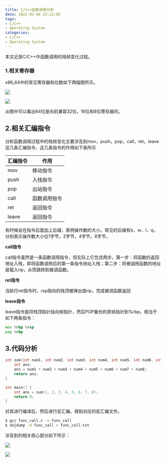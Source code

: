 ```yaml
---
title: C/C++函数调用分析
date: 2022-03-04 22:22:03
tags: 
- C/C++
- Operating System
categories:
- C/C++
- Operating System
---
```


本文记录C/C++中函数调用的栈帧变化过程。

### 1.相关寄存器

x86_64中的常见寄存器和位数如下两幅图所示。

![](https://jxliu-picbed.oss-cn-shanghai.aliyuncs.com//img/Intel_x86寄存器用途-2022-03-04.jpeg)

![](https://jxliu-picbed.oss-cn-shanghai.aliyuncs.com//img/x86-64寄存器位数-2022-03-04.png)

从图中可以看出64位是向前兼容32位，16位和8位寄存器的。



## 2.相关汇编指令

分析函数调用过程中的栈帧变化主要涉及到mov，push，pop，call，ret，leave这几条汇编指令，这几条指令的作用如下表所示

| 汇编指令 | 作用 |
| ----    | ---- |
| mov | 移动指令 |
| push | 入栈指令 |
| pop | 出站指令 |
| call | 函数调用指令 |
| ret | 返回指令 |
| leave | 返回指令 |

有时候会在指令后面加上后缀，表明操作数的大小。常见的后缀有b，w，l，q，分别表示操作数大小位1字节，2字节，4字节，8字节。

**call指令**

call指令虽然是一条函数调用指令，但实际上它包含两步。第一步：将函数的返回地址入栈，即将函数调用后的第一条指令地址入栈；第二步：将被调用函数的地址装载入rip，从而跳转到被调函数。

**ret指令**

当执行ret指令时，rsp指向的栈顶被弹出值rip，完成被调函数返回

**leave指令**

leave指令是将栈顶指针指向帧指针，然后POP备份的原帧指针到%rbp，相当于如下两条指令：

```asm
mov %rbp %rsp
pop %rbp
```


## 3.代码分析

```c++
int sum(int num1, int num2, int num3, int num4, int num5, int num6, int num7, int num8) {
    int ans;
    ans = num1 + num2 + num3 + num4 + num5 + num6 + num7 + num8;
    return ans;
}

int main() {
    int ans = sum(1, 2, 3, 4, 5, 6, 7, 8);
    return 0;
}
```

对其进行编译后，然后进行反汇编，得到对应的反汇编文件。

```bash
$ gcc func_call.c -o func_call
$ objdump -d func_call > func_call.txt
```

涉及到的相关核心部分如下所示：

![](https://jxliu-picbed.oss-cn-shanghai.aliyuncs.com//img/20220305203907-2022-03-05.png)

![](https://jxliu-picbed.oss-cn-shanghai.aliyuncs.com//img/20220304235301-2022-03-04.png)